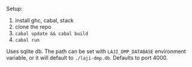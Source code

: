 Setup:
1. install ghc, cabal, stack
2. clone the repo
3. `cabal update && cabal build`
4. `cabal run`

Uses sqlite db. The path can be set with `LAJI_DMP_DATABASE` environment variable, or it will default to `./laji-dmp.db`. Defaults to port 4000.

